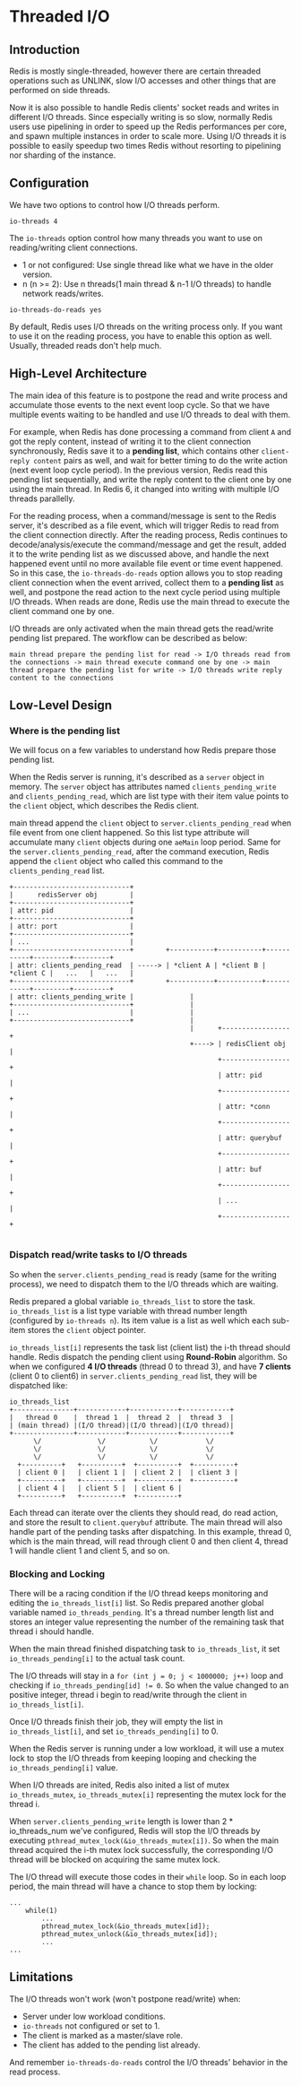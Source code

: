 # Threaded I/O
## Introduction
Redis is mostly single-threaded, however there are certain threaded operations such as UNLINK, slow I/O accesses and other things that are performed on side threads.

Now it is also possible to handle Redis clients' socket reads and writes in different I/O threads. Since especially writing is so slow, normally Redis users use pipelining in order to speed up the Redis performances per core, and spawn multiple instances in order to scale more. Using I/O threads it is possible to easily speedup two times Redis without resorting to pipelining nor sharding of the instance.

## Configuration
We have two options to control how I/O threads perform.
```
io-threads 4
```
The `io-threads` option control how many threads you want to use on reading/writing client connections.
- 1 or not configured: Use single thread like what we have in the older version.
- n (n >= 2): Use n threads(1 main thread & n-1 I/O threads) to handle network reads/writes.

```
io-threads-do-reads yes
```
By default, Redis uses I/O threads on the writing process only. If you want to use it on the reading process, you have to enable this option as well. Usually, threaded reads don't help much.

## High-Level Architecture
The main idea of this feature is to postpone the read and write process and accumulate those events to the next event loop cycle. So that we have multiple events waiting to be handled and use I/O threads to deal with them.

For example, when Redis has done processing a command from client `A` and got the reply content, instead of writing it to the client connection synchronously, Redis save it to a **pending list**, which contains other `client-reply content` pairs as well, and wait for better timing to do the write action (next event loop cycle period). In the previous version, Redis read this pending list sequentially, and write the reply content to the client one by one using the main thread. In Redis 6, it changed into writing with multiple I/O threads parallelly.

For the reading process, when a command/message is sent to the Redis server, it's described as a file event, which will trigger Redis to read from the client connection directly. After the reading process, Redis continues to decode/analysis/execute the command/message and get the result, added it to the write pending list as we discussed above, and handle the next happened event until no more available file event or time event happened. So in this case, the `io-threads-do-reads` option allows you to stop reading client connection when the event arrived, collect them to a **pending list** as well, and postpone the read action to the next cycle period using multiple I/O threads. When reads are done, Redis use the main thread to execute the client command one by one.

I/O threads are only activated when the main thread gets the read/write pending list prepared. The workflow can be described as below:
```
main thread prepare the pending list for read -> I/O threads read from the connections -> main thread execute command one by one -> main thread prepare the pending list for write -> I/O threads write reply content to the connections
```

## Low-Level Design
### Where is the pending list
We will focus on a few variables to understand how Redis prepare those pending list.

When the Redis server is running, it's described as a `server` object in memory. The `server` object has attributes named `clients_pending_write` and `clients_pending_read`, which are list type with their item value points to the `client` object, which describes the Redis client.

main thread append the `client` object to `server.clients_pending_read` when file event from one client happened. So this list type attribute will accumulate many `client` objects during one `aeMain` loop period. Same for the `server.clients_pending_read`, after the command execution, Redis append the `client` object who called this command to the `clients_pending_read` list.
```
+-----------------------------+
|      redisServer obj        |
+-----------------------------+
| attr: pid                   |
+-----------------------------+
| attr: port                  |
+-----------------------------+
| ...                         | 
+-----------------------------+        +-----------+-----------+-----------+---------+---------+
| attr: clients_pending_read  | -----> | *client A | *client B | *client C |   ...   |   ...   |
+-----------------------------+        +-----------+-----------+-----------+---------+---------+
| attr: clients_pending_write |              |
+-----------------------------+              |
| ...                         |              |
+-----------------------------+              |
                                             |      +-----------------+
                                             +----> | redisClient obj |
                                                    +-----------------+
                                                    | attr: pid       |
                                                    +-----------------+
                                                    | attr: *conn     |
                                                    +-----------------+
                                                    | attr: querybuf  |
                                                    +-----------------+
                                                    | attr: buf       |
                                                    +-----------------+
                                                    | ...             |
                                                    +-----------------+


```

### Dispatch read/write tasks to I/O threads
So when the `server.clients_pending_read` is ready (same for the writing process), we need to dispatch them to the I/O threads which are waiting.

Redis prepared a global variable `io_threads_list` to store the task. `io_threads_list` is a list type variable with thread number length (configured by `io-threads n`). Its item value is a list as well which each sub-item stores the `client` object pointer.

`io_threads_list[i]` represents the task list (client list) the i-th thread should handle. Redis dispatch the pending client using **Round-Robin** algorithm. So when we configured **4 I/O threads** (thread 0 to thread 3), and have **7 clients** (client 0 to client6) in `server.clients_pending_read` list, they will be dispatched like:
```
io_threads_list
+---------------+------------+------------+------------+
|   thread 0    |  thread 1  |  thread 2  |  thread 3  |
| (main thread) |(I/O thread)|(I/O thread)|(I/O thread)|
+---------------+------------+------------+------------+
      \/              \/           \/            \/        
      \/              \/           \/            \/             
      \/              \/           \/            \/        
  +----------+   +----------+  +----------+  +----------+
  | client 0 |   | client 1 |  | client 2 |  | client 3 |
  +----------+   +----------+  +----------+  +----------+
  | client 4 |   | client 5 |  | client 6 |
  +----------+   +----------+  +----------+

```

Each thread can iterate over the clients they should read, do read action, and store the result to `client.querybuf` attribute. The main thread will also handle part of the pending tasks after dispatching. In this example, thread 0, which is the main thread, will read through client 0 and then client 4, thread 1 will handle client 1 and client 5, and so on.

### Blocking and Locking
There will be a racing condition if the I/O thread keeps monitoring and editing the `io_threads_list[i]` list. So Redis prepared another global variable named `io_threads_pending`. It's a thread number length list and stores an integer value representing the number of the remaining task that thread i should handle.

When the main thread finished dispatching task to `io_threads_list`, it set `io_threads_pending[i]` to the actual task count.

The I/O threads will stay in a `for (int j = 0; j < 1000000; j++)` loop and checking if `io_threads_pending[id] != 0`. So when the value changed to an positive integer, thread i begin to read/write through the client in `io_threads_list[i]`. 

Once I/O threads finish their job, they will empty the list in `io_threads_list[i]`, and set `io_threads_pending[i]` to 0.

When the Redis server is running under a low workload, it will use a mutex lock to stop the I/O threads from keeping looping and checking the `io_threads_pending[i]` value. 

When I/O threads are inited, Redis also inited a list of mutex `io_threads_mutex`, `io_threads_mutex[i]` representing the mutex lock for the thread i.

When `server.clients_pending_write` length is lower than 2 * io_threads_num we've configured, Redis will stop the I/O threads by executing `pthread_mutex_lock(&io_threads_mutex[i])`. So when the main thread acquired the i-th mutex lock successfully, the corresponding I/O thread will be blocked on acquiring the same mutex lock. 

The I/O thread will execute those codes in their `while` loop. So in each loop period, the main thread will have a chance to stop them by locking:
```
...
    while(1)
        ...
        pthread_mutex_lock(&io_threads_mutex[id]);
        pthread_mutex_unlock(&io_threads_mutex[id]);
        ...
...
```

## Limitations
The I/O threads won't work (won't postpone read/write) when:
- Server under low workload conditions.
- `io-threads` not configured or set to 1.
- The client is marked as a master/slave role.
- The client has added to the pending list already.

And remember `io-threads-do-reads` control the I/O threads' behavior in the read process.
